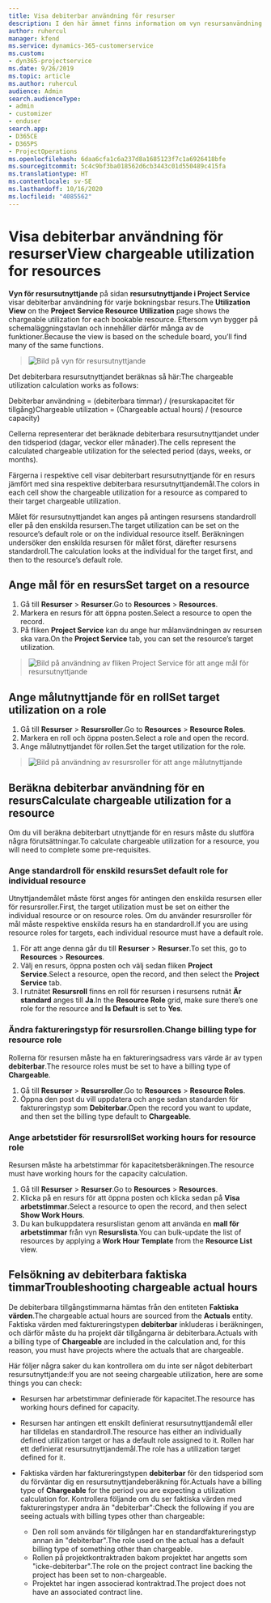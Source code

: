 ```yaml
---
title: Visa debiterbar användning för resurser
description: I den här ämnet finns information om vyn resursanvändning.
author: ruhercul
manager: kfend
ms.service: dynamics-365-customerservice
ms.custom:
- dyn365-projectservice
ms.date: 9/26/2019
ms.topic: article
ms.author: ruhercul
audience: Admin
search.audienceType:
- admin
- customizer
- enduser
search.app:
- D365CE
- D365PS
- ProjectOperations
ms.openlocfilehash: 6daa6cfa1c6a237d8a1685123f7c1a6926418bfe
ms.sourcegitcommit: 5c4c9bf3ba018562d6cb3443c01d550489c415fa
ms.translationtype: HT
ms.contentlocale: sv-SE
ms.lasthandoff: 10/16/2020
ms.locfileid: "4085562"
---
```

# <a name="view-chargeable-utilization-for-resources"></a><span data-ttu-id="da4d9-103">Visa debiterbar användning för resurser</span><span class="sxs-lookup"><span data-stu-id="da4d9-103">View chargeable utilization for resources</span></span>
 
<span data-ttu-id="da4d9-104">**Vyn för resursutnyttjande** på sidan **resursutnyttjande i Project Service** visar debiterbar användning för varje bokningsbar resurs.</span><span class="sxs-lookup"><span data-stu-id="da4d9-104">The **Utilization View** on the **Project Service Resource Utilization** page shows the chargeable utilization for each bookable resource.</span></span> <span data-ttu-id="da4d9-105">Eftersom vyn bygger på schemaläggningstavlan och innehåller därför många av de funktioner.</span><span class="sxs-lookup"><span data-stu-id="da4d9-105">Because the view is based on the schedule board, you’ll find many of the same functions.</span></span>

> ![Bild på vyn för resursutnyttjande](media/FAQ-utilization-1.png)
 

<span data-ttu-id="da4d9-107">Det debiterbara resursutnyttjandet beräknas så här:</span><span class="sxs-lookup"><span data-stu-id="da4d9-107">The chargeable utilization calculation works as follows:</span></span>

   <span data-ttu-id="da4d9-108">Debiterbar användning = (debiterbara timmar) / (resurskapacitet för tillgång)</span><span class="sxs-lookup"><span data-stu-id="da4d9-108">Chargeable utilization = (Chargeable actual hours) / (resource capacity)</span></span>

<span data-ttu-id="da4d9-109">Cellerna representerar det beräknade debiterbara resursutnyttjandet under den tidsperiod (dagar, veckor eller månader).</span><span class="sxs-lookup"><span data-stu-id="da4d9-109">The cells represent the calculated chargeable utilization for the selected period (days, weeks, or months).</span></span>

<span data-ttu-id="da4d9-110">Färgerna i respektive cell visar debiterbart resursutnyttjande för en resurs jämfört med sina respektive debiterbara resursutnyttjandemål.</span><span class="sxs-lookup"><span data-stu-id="da4d9-110">The colors in each cell show the chargeable utilization for a resource as compared to their target chargeable utilization.</span></span> 

<span data-ttu-id="da4d9-111">Målet för resursutnyttjandet kan anges på antingen resursens standardroll eller på den enskilda resursen.</span><span class="sxs-lookup"><span data-stu-id="da4d9-111">The target utilization can be set on the resource’s default role or on the individual resource itself.</span></span> <span data-ttu-id="da4d9-112">Beräkningen undersöker den enskilda resursen för målet först, därefter resursens standardroll.</span><span class="sxs-lookup"><span data-stu-id="da4d9-112">The calculation looks at the individual for the target first, and then to the resource’s default role.</span></span>

## <a name="set-target-on-a-resource"></a><span data-ttu-id="da4d9-113">Ange mål för en resurs</span><span class="sxs-lookup"><span data-stu-id="da4d9-113">Set target on a resource</span></span>

1. <span data-ttu-id="da4d9-114">Gå till **Resurser** \> **Resurser**.</span><span class="sxs-lookup"><span data-stu-id="da4d9-114">Go to **Resources** \> **Resources**.</span></span> 
2. <span data-ttu-id="da4d9-115">Markera en resurs för att öppna posten.</span><span class="sxs-lookup"><span data-stu-id="da4d9-115">Select a resource to open the record.</span></span> 
3. <span data-ttu-id="da4d9-116">På fliken **Project Service** kan du ange hur målanvändningen av resursen ska vara.</span><span class="sxs-lookup"><span data-stu-id="da4d9-116">On the **Project Service** tab, you can set the resource’s target utilization.</span></span>

> ![Bild på användning av fliken Project Service för att ange mål för resursutnyttjande](media/FAQ-utilization-2.png)
 
## <a name="set-target-utilization-on-a-role"></a><span data-ttu-id="da4d9-118">Ange målutnyttjande för en roll</span><span class="sxs-lookup"><span data-stu-id="da4d9-118">Set target utilization on a role</span></span>

1. <span data-ttu-id="da4d9-119">Gå till **Resurser** \> **Resursroller**.</span><span class="sxs-lookup"><span data-stu-id="da4d9-119">Go to **Resources** \> **Resource Roles**.</span></span> 
2. <span data-ttu-id="da4d9-120">Markera en roll och öppna posten.</span><span class="sxs-lookup"><span data-stu-id="da4d9-120">Select a role and open the record.</span></span> 
3. <span data-ttu-id="da4d9-121">Ange målutnyttjandet för rollen.</span><span class="sxs-lookup"><span data-stu-id="da4d9-121">Set the target utilization for the role.</span></span>

> ![Bild på användning av resursroller för att ange målutnyttjande](media/FAQ-utilization-3.png)
 
## <a name="calculate-chargeable-utilization-for-a-resource"></a><span data-ttu-id="da4d9-123">Beräkna debiterbar användning för en resurs</span><span class="sxs-lookup"><span data-stu-id="da4d9-123">Calculate chargeable utilization for a resource</span></span>

<span data-ttu-id="da4d9-124">Om du vill beräkna debiterbart utnyttjande för en resurs måste du slutföra några förutsättningar.</span><span class="sxs-lookup"><span data-stu-id="da4d9-124">To calculate chargeable utilization for a resource, you will need to complete some pre-requisites.</span></span> 

### <a name="set-default-role-for-individual-resource"></a><span data-ttu-id="da4d9-125">Ange standardroll för enskild resurs</span><span class="sxs-lookup"><span data-stu-id="da4d9-125">Set default role for individual resource</span></span>

<span data-ttu-id="da4d9-126">Utnyttjandemålet måste först anges för antingen den enskilda resursen eller för resursroller.</span><span class="sxs-lookup"><span data-stu-id="da4d9-126">First, the target utilization must be set on either the individual resource or on resource roles.</span></span> <span data-ttu-id="da4d9-127">Om du använder resursroller för mål måste respektive enskilda resurs ha en standardroll.</span><span class="sxs-lookup"><span data-stu-id="da4d9-127">If you are using resource roles for targets, each individual resource must have a default role.</span></span> 

1. <span data-ttu-id="da4d9-128">För att ange denna går du till **Resurser** \> **Resurser**.</span><span class="sxs-lookup"><span data-stu-id="da4d9-128">To set this, go to **Resources** \> **Resources**.</span></span> 
2. <span data-ttu-id="da4d9-129">Välj en resurs, öppna posten och välj sedan fliken **Project Service**.</span><span class="sxs-lookup"><span data-stu-id="da4d9-129">Select a resource, open the record, and then select the **Project Service** tab.</span></span> 
3. <span data-ttu-id="da4d9-130">I rutnätet **Resursroll** finns en roll för resursen i resursens rutnät **Är standard** anges till **Ja**.</span><span class="sxs-lookup"><span data-stu-id="da4d9-130">In the **Resource Role** grid, make sure there’s one role for the resource and **Is Default** is set to **Yes**.</span></span>
 
### <a name="change-billing-type-for-resource-role"></a><span data-ttu-id="da4d9-131">Ändra faktureringstyp för resursrollen.</span><span class="sxs-lookup"><span data-stu-id="da4d9-131">Change billing type for resource role</span></span>

<span data-ttu-id="da4d9-132">Rollerna för resursen måste ha en faktureringsadress vars värde är av typen **debiterbar**.</span><span class="sxs-lookup"><span data-stu-id="da4d9-132">The resource roles must be set to have a billing type of **Chargeable**.</span></span> 

1. <span data-ttu-id="da4d9-133">Gå till **Resurser** \> **Resursroller**.</span><span class="sxs-lookup"><span data-stu-id="da4d9-133">Go to **Resources** \> **Resource Roles**.</span></span> 
2. <span data-ttu-id="da4d9-134">Öppna den post du vill uppdatera och ange sedan standarden för faktureringstyp som **Debiterbar**.</span><span class="sxs-lookup"><span data-stu-id="da4d9-134">Open the record you want to update, and then set the billing type default to **Chargeable**.</span></span>

### <a name="set-working-hours-for-resource-role"></a><span data-ttu-id="da4d9-135">Ange arbetstider för resursroll</span><span class="sxs-lookup"><span data-stu-id="da4d9-135">Set working hours for resource role</span></span>
 
<span data-ttu-id="da4d9-136">Resursen måste ha arbetstimmar för kapacitetsberäkningen.</span><span class="sxs-lookup"><span data-stu-id="da4d9-136">The resource must have working hours for the capacity calculation.</span></span> 

1. <span data-ttu-id="da4d9-137">Gå till **Resurser** \> **Resurser**.</span><span class="sxs-lookup"><span data-stu-id="da4d9-137">Go to **Resources** \> **Resources**.</span></span> 
2. <span data-ttu-id="da4d9-138">Klicka på en resurs för att öppna posten och klicka sedan på **Visa arbetstimmar**.</span><span class="sxs-lookup"><span data-stu-id="da4d9-138">Select a resource to open the record, and then select **Show Work Hours**.</span></span> 
3. <span data-ttu-id="da4d9-139">Du kan bulkuppdatera resurslistan genom att använda en **mall för arbetstimmar** från vyn **Resurslista**.</span><span class="sxs-lookup"><span data-stu-id="da4d9-139">You can bulk-update the list of resources by applying a **Work Hour Template** from the **Resource List** view.</span></span>

## <a name="troubleshooting-chargeable-actual-hours"></a><span data-ttu-id="da4d9-140">Felsökning av debiterbara faktiska timmar</span><span class="sxs-lookup"><span data-stu-id="da4d9-140">Troubleshooting chargeable actual hours</span></span>

<span data-ttu-id="da4d9-141">De debiterbara tillgångstimmarna hämtas från den entiteten **Faktiska värden**.</span><span class="sxs-lookup"><span data-stu-id="da4d9-141">The chargeable actual hours are sourced from the **Actuals** entity.</span></span> <span data-ttu-id="da4d9-142">Faktiska värden med faktureringstypen **debiterbar** inkluderas i beräkningen, och därför måste du ha projekt där tillgångarna är debiterbara.</span><span class="sxs-lookup"><span data-stu-id="da4d9-142">Actuals with a billing type of **Chargeable** are included in the calculation and, for this reason, you must have projects where the actuals that are chargeable.</span></span>

<span data-ttu-id="da4d9-143">Här följer några saker du kan kontrollera om du inte ser något debiterbart resursutnyttjande:</span><span class="sxs-lookup"><span data-stu-id="da4d9-143">If you are not seeing chargeable utilization, here are some things you can check:</span></span>

- <span data-ttu-id="da4d9-144">Resursen har arbetstimmar definierade för kapacitet.</span><span class="sxs-lookup"><span data-stu-id="da4d9-144">The resource has working hours defined for capacity.</span></span>
- <span data-ttu-id="da4d9-145">Resursen har antingen ett enskilt definierat resursutnyttjandemål eller har tilldelas en standardroll.</span><span class="sxs-lookup"><span data-stu-id="da4d9-145">The resource has either an individually defined utilization target or has a default role assigned to it.</span></span> <span data-ttu-id="da4d9-146">Rollen har ett definierat resursutnyttjandemål.</span><span class="sxs-lookup"><span data-stu-id="da4d9-146">The role has a utilization target defined for it.</span></span>
- <span data-ttu-id="da4d9-147">Faktiska värden har faktureringstypen **debiterbar** för den tidsperiod som du förväntar dig en resursutnyttjandeberäkning för.</span><span class="sxs-lookup"><span data-stu-id="da4d9-147">Actuals have a billing type of **Chargeable** for the period you are expecting a utilization calculation for.</span></span> <span data-ttu-id="da4d9-148">Kontrollera följande om du ser faktiska värden med faktureringstyper andra än "debiterbar":</span><span class="sxs-lookup"><span data-stu-id="da4d9-148">Check the following if you are seeing actuals with billing types other than chargeable:</span></span>

  - <span data-ttu-id="da4d9-149">Den roll som används för tillgången har en standardfaktureringstyp annan än "debiterbar".</span><span class="sxs-lookup"><span data-stu-id="da4d9-149">The role used on the actual has a default billing type of something other than chargeable.</span></span>
  - <span data-ttu-id="da4d9-150">Rollen på projektkontraktraden bakom projektet har angetts som "icke-debiterbar".</span><span class="sxs-lookup"><span data-stu-id="da4d9-150">The role on the project contract line backing the project has been set to non-chargeable.</span></span>
  - <span data-ttu-id="da4d9-151">Projektet har ingen associerad kontraktrad.</span><span class="sxs-lookup"><span data-stu-id="da4d9-151">The project does not have an associated contract line.</span></span>

